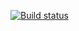 [![Build status](https://ci.appveyor.com/api/projects/status/5t3x1o9jmrek0ex3?svg=true)](https://ci.appveyor.com/project/Volzhentsev/AHJ6-DnD)
